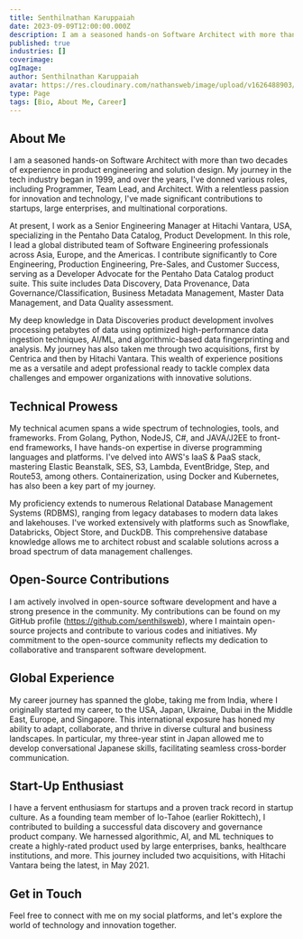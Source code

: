 ```yaml
---
title: Senthilnathan Karuppaiah
date: 2023-09-09T12:00:00.000Z
description: I am a seasoned hands-on Software Architect with more than two decades of experience in product engineering and solution design. My journey in the tech industry began in 1999, and over the years, I've donned various roles, including Programmer, Team Lead, and Architect. With a relentless passion for innovation and technology, I've made significant contributions to startups, large enterprises, and multinational corporations.
published: true
industries: []
coverimage: 
ogImage: 
author: Senthilnathan Karuppaiah
avatar: https://res.cloudinary.com/nathansweb/image/upload/v1626488903/profile/Senthil-profile-picture-01_al07i5.jpg
type: Page
tags: [Bio, About Me, Career]
---
```


## About Me

I am a seasoned hands-on Software Architect with more than two decades of experience in product engineering and solution design. My journey in the tech industry began in 1999, and over the years, I've donned various roles, including Programmer, Team Lead, and Architect. With a relentless passion for innovation and technology, I've made significant contributions to startups, large enterprises, and multinational corporations.

At present, I work as a Senior Engineering Manager at Hitachi Vantara, USA, specializing in the Pentaho Data Catalog, Product Development. In this role, I lead a global distributed team of Software Engineering professionals across Asia, Europe, and the Americas. I contribute significantly to Core Engineering, Production Engineering, Pre-Sales, and Customer Success, serving as a Developer Advocate for the Pentaho Data Catalog product suite. This suite includes Data Discovery, Data Provenance, Data Governance/Classification, Business Metadata Management, Master Data Management, and Data Quality assessment.

My deep knowledge in Data Discoveries product development involves processing petabytes of data using optimized high-performance data ingestion techniques, AI/ML, and algorithmic-based data fingerprinting and analysis. My journey has also taken me through two acquisitions, first by Centrica and then by Hitachi Vantara. This wealth of experience positions me as a versatile and adept professional ready to tackle complex data challenges and empower organizations with innovative solutions.

## Technical Prowess

My technical acumen spans a wide spectrum of technologies, tools, and frameworks. From Golang, Python, NodeJS, C#, and JAVA/J2EE to front-end frameworks, I have hands-on expertise in diverse programming languages and platforms. I've delved into AWS's IaaS & PaaS stack, mastering Elastic Beanstalk, SES, S3, Lambda, EventBridge, Step, and Route53, among others. Containerization, using Docker and Kubernetes, has also been a key part of my journey.

My proficiency extends to numerous Relational Database Management Systems (RDBMS), ranging from legacy databases to modern data lakes and lakehouses. I've worked extensively with platforms such as Snowflake, Databricks, Object Store, and DuckDB. This comprehensive database knowledge allows me to architect robust and scalable solutions across a broad spectrum of data management challenges.

## Open-Source Contributions

I am actively involved in open-source software development and have a strong presence in the community. My contributions can be found on my GitHub profile (https://github.com/senthilsweb), where I maintain open-source projects and contribute to various codes and initiatives. My commitment to the open-source community reflects my dedication to collaborative and transparent software development.


## Global Experience

My career journey has spanned the globe, taking me from India, where I originally started my career, to the USA, Japan, Ukraine, Dubai in the Middle East, Europe, and Singapore. This international exposure has honed my ability to adapt, collaborate, and thrive in diverse cultural and business landscapes. In particular, my three-year stint in Japan allowed me to develop conversational Japanese skills, facilitating seamless cross-border communication.

## Start-Up Enthusiast

I have a fervent enthusiasm for startups and a proven track record in startup culture. As a founding team member of Io-Tahoe (earlier Rokittech), I contributed to building a successful data discovery and governance product company. We harnessed algorithmic, AI, and ML techniques to create a highly-rated product used by large enterprises, banks, healthcare institutions, and more. This journey included two acquisitions, with Hitachi Vantara being the latest, in May 2021.

## Get in Touch

Feel free to connect with me on my social platforms, and let's explore the world of technology and innovation together.